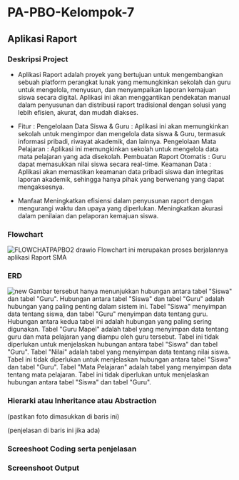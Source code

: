 # PA-PBO-Kelompok-7

## Aplikasi Raport

### Deskripsi Project
- Aplikasi Raport  adalah proyek yang bertujuan untuk mengembangkan sebuah platform perangkat lunak yang memungkinkan sekolah dan guru untuk mengelola, menyusun, dan menyampaikan laporan kemajuan siswa secara digital. Aplikasi ini akan menggantikan pendekatan manual dalam penyusunan dan distribusi raport tradisional dengan solusi yang lebih efisien, akurat, dan mudah diakses.

- Fitur : 
Pengelolaan Data Siswa & Guru : Aplikasi ini akan memungkinkan sekolah untuk mengimpor dan mengelola data siswa & Guru, termasuk informasi pribadi, riwayat akademik, dan lainnya.
Pengelolaan Mata Pelajaran    : Aplikasi ini memungkinkan sekolah untuk mengelola data mata pelajaran yang ada disekolah.
Pembuatan Raport Otomatis     : Guru dapat memasukkan nilai siswa secara real-time. 
Keamanan Data                 : Aplikasi akan memastikan keamanan data pribadi siswa dan integritas laporan akademik, sehingga hanya pihak yang berwenang yang dapat mengaksesnya.

- Manfaat
Meningkatkan efisiensi dalam penyusunan raport dengan mengurangi waktu dan upaya yang diperlukan.
Meningkatkan akurasi dalam penilaian dan pelaporan kemajuan siswa.

### Flowchart

![FLOWCHATPAPBO2 drawio](https://github.com/PA-PBO-Kelompok-7/Kelompok-7-PA-PBO/assets/122207319/6145be54-c474-467b-9efa-bcde3805344f)
Flowchart ini merupakan proses berjalannya aplikasi Raport SMA

### ERD

![new](https://github.com/PA-PBO-Kelompok-7/Kelompok-7-PA-PBO/assets/122207319/ed5631f9-55d8-4360-b34d-fab0f3d57b5c)
Gambar tersebut hanya menunjukkan hubungan antara tabel "Siswa" dan tabel "Guru". Hubungan antara tabel "Siswa" dan tabel "Guru" adalah hubungan yang paling penting dalam sistem ini. Tabel "Siswa" menyimpan data tentang siswa, dan tabel "Guru" menyimpan data tentang guru. Hubungan antara kedua tabel ini adalah hubungan yang paling sering digunakan.
Tabel "Guru Mapel" adalah tabel yang menyimpan data tentang guru dan mata pelajaran yang diampu oleh guru tersebut. Tabel ini tidak diperlukan untuk menjelaskan hubungan antara tabel "Siswa" dan tabel "Guru".
Tabel "Nilai" adalah tabel yang menyimpan data tentang nilai siswa. Tabel ini tidak diperlukan untuk menjelaskan hubungan antara tabel "Siswa" dan tabel "Guru".
Tabel "Mata Pelajaran" adalah tabel yang menyimpan data tentang mata pelajaran. Tabel ini tidak diperlukan untuk menjelaskan hubungan antara tabel "Siswa" dan tabel "Guru".

### Hierarki atau Inheritance atau Abstraction

(pastikan foto dimasukkan di baris ini)

(penjelasan di baris ini jika ada)

### Screeshoot Coding serta penjelasan

### Screenshoot Output

